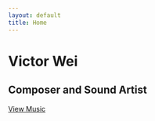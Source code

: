 ```yaml
---
layout: default
title: Home
---
```

# Victor Wei
## Composer and Sound Artist
[View Music](music.md)

